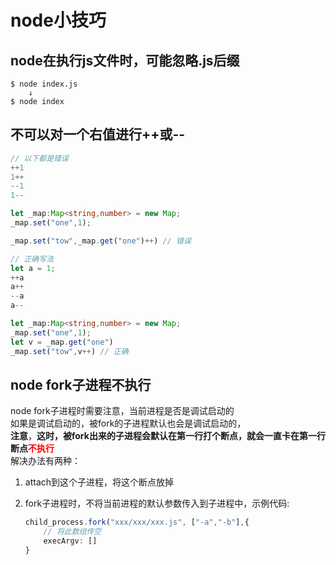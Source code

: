 # node小技巧

## node在执行js文件时，可能忽略.js后缀

```shell
$ node index.js
    ↓
$ node index
```

## 不可以对一个右值进行++或--

```ts
// 以下都是错误
++1
1++
--1
1--

let _map:Map<string,number> = new Map;
_map.set("one",1);

_map.set("tow",_map.get("one")++) // 错误

// 正确写法
let a = 1;
++a
a++
--a
a--

let _map:Map<string,number> = new Map;
_map.set("one",1);
let v = _map.get("one")
_map.set("tow",v++) // 正确


```

## node fork子进程不执行

node fork子进程时需要注意，当前进程是否是调试启动的  
如果是调试启动的，被fork的子进程默认也会是调试启动的，  
**注意**，**这时，被fork出来的子进程会默认在第一行打个断点，就会一直卡在第一行断点<span style="color:red">不执行</span>**  
解决办法有两种：
1. attach到这个子进程，将这个断点放掉
2. fork子进程时，不将当前进程的默认参数传入到子进程中，示例代码:

    ```ts
    child_process.fork("xxx/xxx/xxx.js", ["-a","-b"],{
        // 将此数组传空
        execArgv: []
    }
    ```
